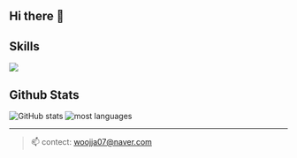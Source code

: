 ## Hi there 👋

## Skills
<img src="https://img.shields.io/badge/Spring Boot-6DB33F?style=flat-square&logo=springboot&logoColor=FFFFFF"/></a>

## Github Stats
 ![GitHub stats](https://github-readme-stats.vercel.app/api?username=WooYeonJu&show_icons=true&theme=radical) ![most languages](https://github-readme-stats.vercel.app/api/top-langs/?username=WooYeonJu&layout=compact)


---
> 📫 contect: woojja07@naver.com

<!--
**WooYeonJu/WooYeonJu** is a ✨ _special_ ✨ repository because its `README.md` (this file) appears on your GitHub profile.

Here are some ideas to get you started:

- 🔭 I’m currently working on ...
- 🌱 I’m currently learning ...
- 👯 I’m looking to collaborate on ...
- 🤔 I’m looking for help with ...
- 💬 Ask me about ...
- 📫 How to reach me: ...
- 😄 Pronouns: ...
- ⚡ Fun fact: ...
-->
